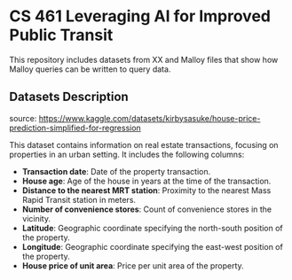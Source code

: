 # CS 461 Leveraging AI for Improved Public Transit

This repository includes datasets from XX and Malloy files that show how Malloy queries can be written to query data.

## Datasets Description

source: https://www.kaggle.com/datasets/kirbysasuke/house-price-prediction-simplified-for-regression

This dataset contains information on real estate transactions, focusing on properties in an urban setting. It includes the following columns:

- **Transaction date**: Date of the property transaction.
- **House age**: Age of the house in years at the time of the transaction.
- **Distance to the nearest MRT station**: Proximity to the nearest Mass Rapid Transit station in meters.
- **Number of convenience stores**: Count of convenience stores in the vicinity.
- **Latitude**: Geographic coordinate specifying the north-south position of the property.
- **Longitude**: Geographic coordinate specifying the east-west position of the property.
- **House price of unit area**: Price per unit area of the property.
